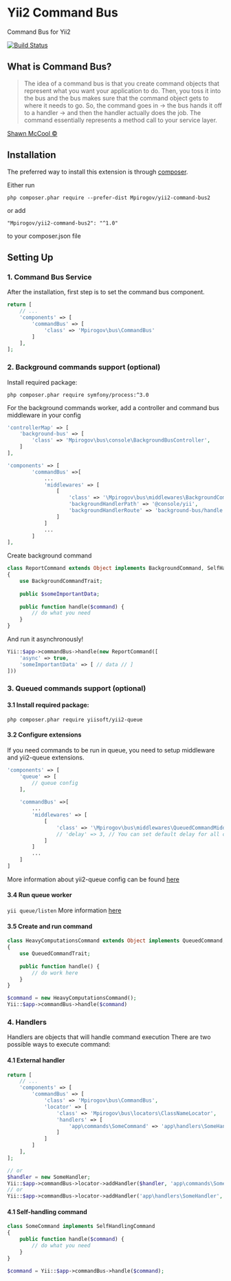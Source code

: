 # Yii2 Command Bus

Command Bus for Yii2

[![Build Status](https://travis-ci.org/Mpirogov/yii2-command-bus2.svg?branch=master)](https://travis-ci.org/Mpirogov/yii2-command-bus2)


## What is Command Bus? 
> The idea of a command bus is that you create command objects that represent what you want your application to do. 
> Then, you toss it into the bus and the bus makes sure that the command object gets to where it needs to go.
> So, the command goes in -> the bus hands it off to a handler -> and then the handler actually does the job. The command essentially represents a method call to your service layer.

[Shawn McCool ©](http://shawnmc.cool/command-bus)

## Installation

The preferred way to install this extension is through [composer](http://getcomposer.org/download/).

Either run

```
php composer.phar require --prefer-dist Mpirogov/yii2-command-bus2
```

or add
```
"Mpirogov/yii2-command-bus2": "^1.0"
```
to your composer.json file

## Setting Up

### 1. Command Bus Service
After the installation, first step is to set the command bus component.

```php
return [
    // ...
    'components' => [
        'commandBus' => [
            'class' => 'Mpirogov\bus\CommandBus'
        ]
    ],
];
```

### 2. Background commands support (optional)
Install required package:
```
php composer.phar require symfony/process:^3.0
```

For the background commands worker, add a controller and command bus middleware in your config

```php
'controllerMap' => [
    'background-bus' => [
        'class' => 'Mpirogov\bus\console\BackgroundBusController',
    ]
],

'components' => [
        'commandBus' =>[
            ...
            'middlewares' => [
                [
                    'class' => '\Mpirogov\bus\middlewares\BackgroundCommandMiddleware',
                    'backgroundHandlerPath' => '@console/yii',
                    'backgroundHandlerRoute' => 'background-bus/handle',
                ]                
            ]
            ...            
        ]        
],
```

Create background command
```php
class ReportCommand extends Object implements BackgroundCommand, SelfHandlingCommand
{
    use BackgroundCommandTrait;
    
    public $someImportantData;
    
    public function handle($command) {
        // do what you need
    }
}
```
And run it asynchronously!
```php
Yii::$app->commandBus->handle(new ReportCommand([
    'async' => true,
    'someImportantData' => [ // data // ]
]))
```

### 3. Queued commands support (optional)
#### 3.1 Install required package:

```
php composer.phar require yiisoft/yii2-queue
```
#### 3.2 Configure extensions
If you need commands to be run in queue, you need to setup middleware and yii2-queue extensions.

```php
'components' => [
    'queue' => [
        // queue config
    ],
    
    'commandBus' =>[
        ...
        'middlewares' => [
            [
                'class' => '\Mpirogov\bus\middlewares\QueuedCommandMiddleware',
                // 'delay' => 3, // You can set default delay for all commands here
            ]                
        ]
        ...            
    ]     
]
```
More information about yii2-queue config can be found [here](https://github.com/yiisoft/yii2-queue/blob/master/docs/guide/usage.md)
#### 3.4 Run queue worker 
``yii queue/listen``
More information [here](https://github.com/yiisoft/yii2-queue/blob/master/docs/guide/worker.md#worker-starting-control) 
#### 3.5 Create and run command
```php
class HeavyComputationsCommand extends Object implements QueuedCommand, SelfHandlingCommand
{
    use QueuedCommandTrait;
    
    public function handle() {
        // do work here
    }
}

$command = new HeavyComputationsCommand();
Yii::$app->commandBus->handle($command)
```

### 4. Handlers
Handlers are objects that will handle command execution
There are two possible ways to execute command:
#### 4.1 External handler 
```php
return [
    // ...
    'components' => [
        'commandBus' => [
            'class' => 'Mpirogov\bus\CommandBus',
            'locator' => [
                'class' => 'Mpirogov\bus\locators\ClassNameLocator',
                'handlers' => [
                    'app\commands\SomeCommand' => 'app\handlers\SomeHandler'
                ]
            ]
        ]
    ],
];

// or
$handler = new SomeHandler;
Yii::$app->commandBus->locator->addHandler($handler, 'app\commands\SomeCommand');
// or
Yii::$app->commandBus->locator->addHandler('app\handlers\SomeHandler', 'app\commands\SomeCommand');
```
#### 4.1 Self-handling command
```php
class SomeCommand implements SelfHandlingCommand
{
    public function handle($command) {
        // do what you need
    }
}

$command = Yii::$app->commandBus->handle($command);
```
